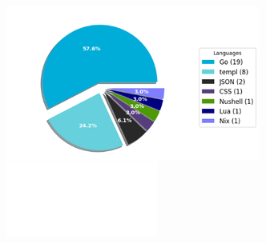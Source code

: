 ![Weekly Commit Distribution Per Language](./commit_distribution_week_39.png)
![Download Resume/CV](./cv-public.pdf)
